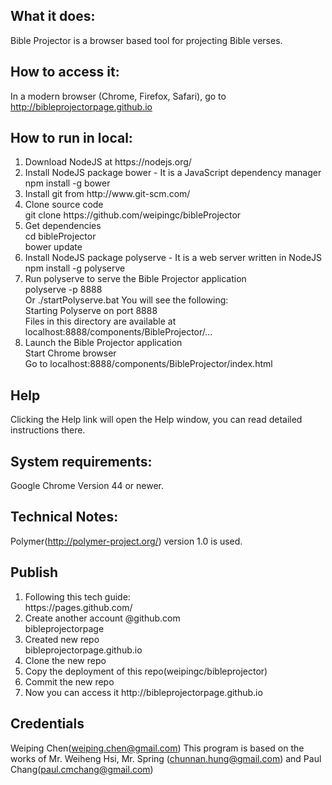 ## What it does:

  Bible Projector is a browser based tool for projecting Bible verses.

## How to access it:

  In a modern browser (Chrome, Firefox, Safari), go to http://bibleprojectorpage.github.io
  
## How to run in local:
<ol>
<li> Download NodeJS at https://nodejs.org/</li>
<li> Install NodeJS package bower - It is a JavaScript dependency manager<BR/>
    npm install -g bower</li>
<li> Install git from http://www.git-scm.com/</li>
<li> Clone source code<BR/>
    git clone https://github.com/weipingc/bibleProjector</li>
<li> Get dependencies<BR/>
    cd bibleProjector<BR/>
    bower update</li>
<li> Install NodeJS package polyserve - It is a web server written in NodeJS<BR/>
    npm install -g polyserve</li>
<li> Run polyserve to serve the Bible Projector application<BR/>
    polyserve -p 8888<BR/>
  Or
    ./startPolyserve.bat
   You will see the following:<BR/>
    Starting Polyserve on port 8888<BR/>
    Files in this directory are available at localhost:8888/components/BibleProjector/...</li>
<li> Launch the Bible Projector application<BR/>
    Start Chrome browser<BR/>
    Go to localhost:8888/components/BibleProjector/index.html</li>
</ol>

## Help
  Clicking the Help link will open the Help window, you can read detailed instructions there.

## System requirements:

  Google Chrome
    Version 44 or newer.

## Technical Notes:
  Polymer(http://polymer-project.org/) version 1.0 is used.

## Publish
  <ol>
  <li>Following this tech guide:<BR/>
    https://pages.github.com/</li>
  <li>Create another account @github.com<BR/>
      bibleprojectorpage</li>
  <li>Created new repo<BR/>
      bibleprojectorpage.github.io</li>
  <li>Clone the new repo</li>
  <li>Copy the deployment of this repo(weipingc/bibleprojector)</li>
  <li>Commit the new repo</li>
  <li>Now you can access it http://bibleprojectorpage.github.io</li>
  </ol>
  
## Credentials
  Weiping Chen(weiping.chen@gmail.com)
  This program is based on the works of Mr. Weiheng Hsi, Mr. Spring (chunnan.hung@gmail.com)
  and Paul Chang(paul.cmchang@gmail.com)

